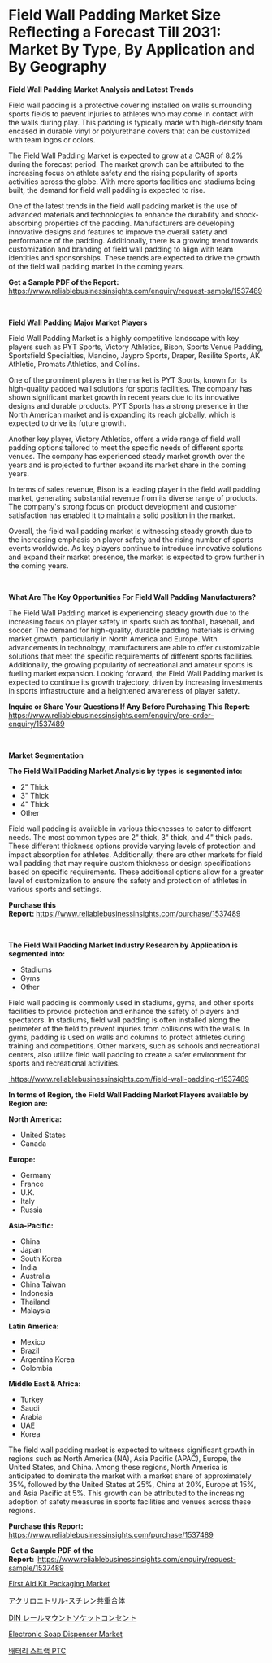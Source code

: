 <p><h1>Field Wall Padding Market Size Reflecting a Forecast Till 2031: Market By Type, By Application and By Geography</h1></p><p><strong>Field Wall Padding Market Analysis and Latest Trends</strong></p>
<p><p>Field wall padding is a protective covering installed on walls surrounding sports fields to prevent injuries to athletes who may come in contact with the walls during play. This padding is typically made with high-density foam encased in durable vinyl or polyurethane covers that can be customized with team logos or colors.</p><p>The Field Wall Padding Market is expected to grow at a CAGR of 8.2% during the forecast period. The market growth can be attributed to the increasing focus on athlete safety and the rising popularity of sports activities across the globe. With more sports facilities and stadiums being built, the demand for field wall padding is expected to rise.</p><p>One of the latest trends in the field wall padding market is the use of advanced materials and technologies to enhance the durability and shock-absorbing properties of the padding. Manufacturers are developing innovative designs and features to improve the overall safety and performance of the padding. Additionally, there is a growing trend towards customization and branding of field wall padding to align with team identities and sponsorships. These trends are expected to drive the growth of the field wall padding market in the coming years.</p></p>
<p><strong>Get a Sample PDF of the Report:&nbsp;</strong> <a href="https://www.reliablebusinessinsights.com/enquiry/request-sample/1537489">https://www.reliablebusinessinsights.com/enquiry/request-sample/1537489</a></p>
<p>&nbsp;</p>
<p><strong>Field Wall Padding Major Market Players</strong></p>
<p><p>Field Wall Padding Market is a highly competitive landscape with key players such as PYT Sports, Victory Athletics, Bison, Sports Venue Padding, Sportsfield Specialties, Mancino, Jaypro Sports, Draper, Resilite Sports, AK Athletic, Promats Athletics, and Collins.</p><p>One of the prominent players in the market is PYT Sports, known for its high-quality padded wall solutions for sports facilities. The company has shown significant market growth in recent years due to its innovative designs and durable products. PYT Sports has a strong presence in the North American market and is expanding its reach globally, which is expected to drive its future growth.</p><p>Another key player, Victory Athletics, offers a wide range of field wall padding options tailored to meet the specific needs of different sports venues. The company has experienced steady market growth over the years and is projected to further expand its market share in the coming years.</p><p>In terms of sales revenue, Bison is a leading player in the field wall padding market, generating substantial revenue from its diverse range of products. The company's strong focus on product development and customer satisfaction has enabled it to maintain a solid position in the market.</p><p>Overall, the field wall padding market is witnessing steady growth due to the increasing emphasis on player safety and the rising number of sports events worldwide. As key players continue to introduce innovative solutions and expand their market presence, the market is expected to grow further in the coming years.</p></p>
<p>&nbsp;</p>
<p><strong>What Are The Key Opportunities For Field Wall Padding Manufacturers?</strong></p>
<p><p>The Field Wall Padding market is experiencing steady growth due to the increasing focus on player safety in sports such as football, baseball, and soccer. The demand for high-quality, durable padding materials is driving market growth, particularly in North America and Europe. With advancements in technology, manufacturers are able to offer customizable solutions that meet the specific requirements of different sports facilities. Additionally, the growing popularity of recreational and amateur sports is fueling market expansion. Looking forward, the Field Wall Padding market is expected to continue its growth trajectory, driven by increasing investments in sports infrastructure and a heightened awareness of player safety.</p></p>
<p><strong>Inquire or Share Your Questions If Any Before Purchasing This Report:</strong> <a href="https://www.reliablebusinessinsights.com/enquiry/pre-order-enquiry/1537489">https://www.reliablebusinessinsights.com/enquiry/pre-order-enquiry/1537489</a></p>
<p>&nbsp;</p>
<p><strong>Market Segmentation</strong></p>
<p><strong>The Field Wall Padding Market Analysis by types is segmented into:</strong></p>
<p><ul><li>2" Thick</li><li>3" Thick</li><li>4" Thick</li><li>Other</li></ul></p>
<p><p>Field wall padding is available in various thicknesses to cater to different needs. The most common types are 2" thick, 3" thick, and 4" thick pads. These different thickness options provide varying levels of protection and impact absorption for athletes. Additionally, there are other markets for field wall padding that may require custom thickness or design specifications based on specific requirements. These additional options allow for a greater level of customization to ensure the safety and protection of athletes in various sports and settings.</p></p>
<p><strong>Purchase this Report:&nbsp;</strong><a href="https://www.reliablebusinessinsights.com/purchase/1537489">https://www.reliablebusinessinsights.com/purchase/1537489</a></p>
<p>&nbsp;</p>
<p><strong>The Field Wall Padding Market Industry Research by Application is segmented into:</strong></p>
<p><ul><li>Stadiums</li><li>Gyms</li><li>Other</li></ul></p>
<p><p>Field wall padding is commonly used in stadiums, gyms, and other sports facilities to provide protection and enhance the safety of players and spectators. In stadiums, field wall padding is often installed along the perimeter of the field to prevent injuries from collisions with the walls. In gyms, padding is used on walls and columns to protect athletes during training and competitions. Other markets, such as schools and recreational centers, also utilize field wall padding to create a safer environment for sports and recreational activities.</p></p>
<p><a href="https://www.reliablebusinessinsights.com/field-wall-padding-r1537489">&nbsp;https://www.reliablebusinessinsights.com/field-wall-padding-r1537489</a></p>
<p><strong>In terms of Region, the Field Wall Padding Market Players available by Region are:</strong></p>
<p>
    <p> <strong> North America: </strong>
        <ul>
            <li>United States</li>
            <li>Canada</li>
        </ul>
        </p> 
    <p> <strong> Europe: </strong>
        <ul>
            <li>Germany</li>
            <li>France</li>
            <li>U.K.</li>
            <li>Italy</li>
            <li>Russia</li>
        </ul>
        </p> 
    <p> <strong> Asia-Pacific: </strong>
        <ul>
            <li>China</li>
            <li>Japan</li>
            <li>South Korea</li>
            <li>India</li>
            <li>Australia</li>
            <li>China Taiwan</li>
            <li>Indonesia</li>
            <li>Thailand</li>
            <li>Malaysia</li>
        </ul>
        </p> 
    <p> <strong> Latin America: </strong>
        <ul>
            <li>Mexico</li>
            <li>Brazil</li>
            <li>Argentina Korea</li>
            <li>Colombia</li>
        </ul>
        </p> 
    <p> <strong> Middle East & Africa: </strong>
        <ul>
            <li>Turkey</li>
            <li>Saudi</li>
            <li>Arabia</li>
            <li>UAE</li>
            <li>Korea</li>
        </ul>
    </p>
    </p>
<p><p>The field wall padding market is expected to witness significant growth in regions such as North America (NA), Asia Pacific (APAC), Europe, the United States, and China. Among these regions, North America is anticipated to dominate the market with a market share of approximately 35%, followed by the United States at 25%, China at 20%, Europe at 15%, and Asia Pacific at 5%. This growth can be attributed to the increasing adoption of safety measures in sports facilities and venues across these regions.</p></p>
<p><strong>Purchase this Report: </strong><a href="https://www.reliablebusinessinsights.com/purchase/1537489">https://www.reliablebusinessinsights.com/purchase/1537489</a></p>
<p>&nbsp;<strong>Get a Sample PDF of the Report:&nbsp;&nbsp;</strong><a href="https://www.reliablebusinessinsights.com/enquiry/request-sample/1537489">https://www.reliablebusinessinsights.com/enquiry/request-sample/1537489</a></p>
<p><strong></strong></p>
<p><p><a href="https://github.com/sofayahoo2023/Market-Research-Report-List-5/blob/main/first-aid-kit-packaging-market.md">First Aid Kit Packaging Market</a></p><p><a href="https://github.com/TysonKub/Market-Research-Report-List-1/blob/main/7082681142853.md">アクリロニトリル-スチレン共重合体</a></p><p><a href="https://github.com/RaeJenkins1952/Market-Research-Report-List-1/blob/main/6680735142852.md">DIN レールマウントソケットコンセント</a></p><p><a href="https://github.com/joannesouthgate/Market-Research-Report-List-3/blob/main/electronic-soap-dispenser-market.md">Electronic Soap Dispenser Market</a></p><p><a href="https://medium.com/@ronnyreilly2022/2024%EB%85%84%EB%B6%80%ED%84%B0-2031%EB%85%84%EA%B9%8C%EC%A7%80%EC%9D%98-%EA%B8%80%EB%A1%9C%EB%B2%8C-%EB%B0%B0%ED%84%B0%EB%A6%AC-%EC%8A%A4%ED%8A%B8%EB%9E%A9-ptc-%EC%8B%9C%EC%9E%A5-%EA%B8%B0%ED%9A%8C-%EB%B0%8F-%EC%98%88%EC%B8%A1-5b0cde965a84">배터리 스트랩 PTC</a></p></p>